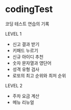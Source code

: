 # codingTest
코딩 테스트 연습의 기록

LEVEL 1
- 신고 결과 받기
- 키패드 누르기
- 신규 아이디 추천
- 숫자 문자열과 영단어
- 성격 유형 검사
- 로또의 최고 순위와 최저 순위

LEVEL 2
- 주차 요금 계산
- 메뉴 리뉴얼

